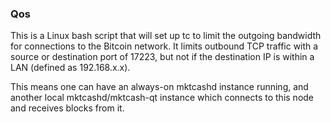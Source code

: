 ### Qos ###

This is a Linux bash script that will set up tc to limit the outgoing bandwidth for connections to the Bitcoin network. It limits outbound TCP traffic with a source or destination port of 17223, but not if the destination IP is within a LAN (defined as 192.168.x.x).

This means one can have an always-on mktcashd instance running, and another local mktcashd/mktcash-qt instance which connects to this node and receives blocks from it.
